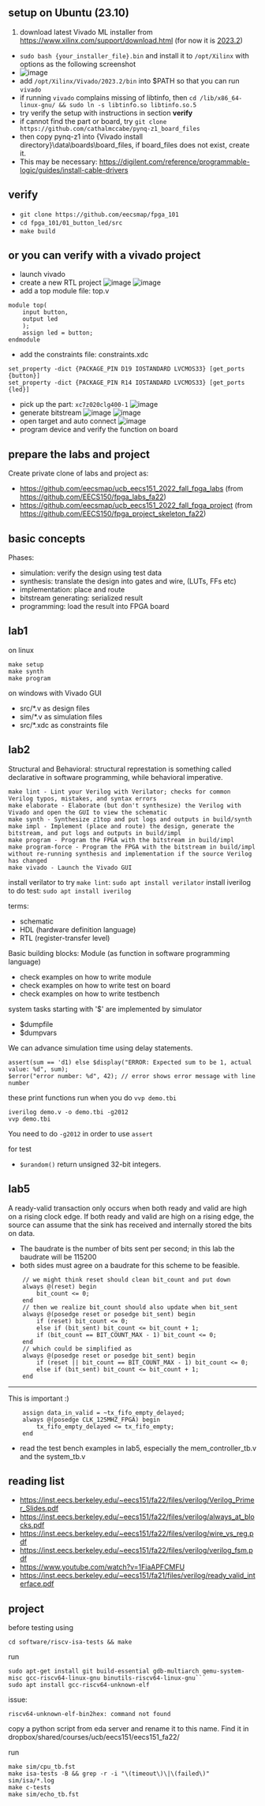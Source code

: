 ## setup on Ubuntu (23.10)
1. download latest Vivado ML installer from https://www.xilinx.com/support/download.html (for now it is [2023.2](https://www.xilinx.com/member/forms/download/xef.html?filename=FPGAs_AdaptiveSoCs_Unified_2023.2_1013_2256_Lin64.bin))
* `sudo bash {your_installer_file}.bin` and install it to `/opt/Xilinx` with options as the following screenshot
* ![image](https://github.com/eecsmap/logs/assets/71915887/d7d2e6e7-ab4b-4a32-9c49-7cabf5c1ecc6)
* add `/opt/Xilinx/Vivado/2023.2/bin` into $PATH so that you can run `vivado`
* if running `vivado` complains missing of libtinfo, then `cd /lib/x86_64-linux-gnu/ && sudo ln -s libtinfo.so libtinfo.so.5`
* try verify the setup with instructions in section **verify**
* if cannot find the part or board, try `git clone https://github.com/cathalmccabe/pynq-z1_board_files`
* then copy pynq-z1 into {Vivado install directory}\data\boards\board_files, if board_files does not exist, create it.
* This may be necessary: https://digilent.com/reference/programmable-logic/guides/install-cable-drivers

## verify
* `git clone https://github.com/eecsmap/fpga_101`
* `cd fpga_101/01_button_led/src`
* `make build`

## or you can verify with a vivado project
* launch vivado
* create a new RTL project
![image](https://github.com/eecsmap/logs/assets/71915887/03205fc5-b504-46a7-aa59-5d30cd970d5a)
![image](https://github.com/eecsmap/logs/assets/71915887/56abc386-6b70-4cff-9aef-1cc30de233dc)
* add a top module file: top.v
```
module top(
    input button,
    output led
    );
    assign led = button;
endmodule
```
* add the constraints file: constraints.xdc
```
set_property -dict {PACKAGE_PIN D19 IOSTANDARD LVCMOS33} [get_ports {button}]
set_property -dict {PACKAGE_PIN R14 IOSTANDARD LVCMOS33} [get_ports {led}]
```
* pick up the part: `xc7z020clg400-1`
![image](https://github.com/eecsmap/logs/assets/71915887/bed249fe-8cc5-46bc-9eda-a962be52d4ff)
* generate bitstream
![image](https://github.com/eecsmap/logs/assets/71915887/cb302f88-25c8-4c3a-aad3-07c6051a8508)
![image](https://github.com/eecsmap/logs/assets/71915887/41eb1a14-d705-4c53-86f6-d5e43663c3dc)
* open target and auto connect
![image](https://github.com/eecsmap/logs/assets/71915887/36c7ea75-e592-4364-9382-e366a01aab7d)
* program device and verify the function on board

## prepare the labs and project
Create private clone of labs and project as:
* https://github.com/eecsmap/ucb_eecs151_2022_fall_fpga_labs (from https://github.com/EECS150/fpga_labs_fa22)
* https://github.com/eecsmap/ucb_eecs151_2022_fall_fpga_project (from https://github.com/EECS150/fpga_project_skeleton_fa22)

## basic concepts
Phases:
* simulation: verify the design using test data
* synthesis: translate the design into gates and wire, (LUTs, FFs etc)
* implementation: place and route
* bitstream generating: serialized result
* programming: load the result into FPGA board

## lab1
on linux
```
make setup
make synth
make program
```

on windows with Vivado GUI
* src/*.v as design files
* sim/*.v as simulation files
* src/*.xdc as constraints file

## lab2
Structural and Behavioral: structural represtation is something called declarative in software programming, while behavioral imperative.

```
make lint - Lint your Verilog with Verilator; checks for common Verilog typos, mistakes, and syntax errors
make elaborate - Elaborate (but don't synthesize) the Verilog with Vivado and open the GUI to view the schematic
make synth - Synthesize z1top and put logs and outputs in build/synth
make impl - Implement (place and route) the design, generate the bitstream, and put logs and outputs in build/impl
make program - Program the FPGA with the bitstream in build/impl
make program-force - Program the FPGA with the bitstream in build/impl without re-running synthesis and implementation if the source Verilog has changed
make vivado - Launch the Vivado GUI
```
install verilator to try `make lint`: `sudo apt install verilator`
install iverilog to do test: `sudo apt install iverilog`

terms:
* schematic
* HDL (hardware definition language)
* RTL (register-transfer level)

Basic building blocks: Module (as function in software programming language)

* check examples on how to write module
* check examples on how to write test on board
* check examples on how to write testbench

system tasks starting with '$' are implemented by simulator
* $dumpfile
* $dumpvars

We can advance simulation time using delay statements.

```
assert(sum == 'd1) else $display("ERROR: Expected sum to be 1, actual value: %d", sum);
$error("error number: %d", 42); // error shows error message with line number
```
these print functions run when you do `vvp demo.tbi`
```
iverilog demo.v -o demo.tbi -g2012
vvp demo.tbi
```
You need to do `-g2012` in order to use `assert`

for test
* `$urandom()` return unsigned 32-bit integers.

## lab5
A ready-valid transaction only occurs when both ready and valid are high on a rising clock edge.
If both ready and valid are high on a rising edge, the source can assume that the sink has received and internally stored the bits on data.

* The baudrate is the number of bits sent per second; in this lab the baudrate will be 115200
* both sides must agree on a baudrate for this scheme to be feasible.

```
    // we might think reset should clean bit_count and put down
    always @(reset) begin
        bit_count <= 0;
    end
    // then we realize bit_count should also update when bit_sent
    always @(posedge reset or posedge bit_sent) begin
        if (reset) bit_count <= 0;
        else if (bit_sent) bit_count <= bit_count + 1;
        if (bit_count == BIT_COUNT_MAX - 1) bit_count <= 0;
    end
    // which could be simplified as
    always @(posedge reset or posedge bit_sent) begin
        if (reset || bit_count == BIT_COUNT_MAX - 1) bit_count <= 0;
        else if (bit_sent) bit_count <= bit_count + 1;
    end
```

---
This is important  :)
```
    assign data_in_valid = ~tx_fifo_empty_delayed;
    always @(posedge CLK_125MHZ_FPGA) begin
        tx_fifo_empty_delayed <= tx_fifo_empty;
    end
```

* read the test bench examples in lab5, especially the mem_controller_tb.v and the system_tb.v


## reading list
* https://inst.eecs.berkeley.edu/~eecs151/fa22/files/verilog/Verilog_Primer_Slides.pdf
* https://inst.eecs.berkeley.edu/~eecs151/fa22/files/verilog/always_at_blocks.pdf
* https://inst.eecs.berkeley.edu/~eecs151/fa22/files/verilog/wire_vs_reg.pdf
* https://inst.eecs.berkeley.edu/~eecs151/fa22/files/verilog/verilog_fsm.pdf
* https://www.youtube.com/watch?v=1FiaAPFCMFU
* https://inst.eecs.berkeley.edu/~eecs151/fa21/files/verilog/ready_valid_interface.pdf

## project
before testing using
```
cd software/riscv-isa-tests && make
```

run
```
sudo apt-get install git build-essential gdb-multiarch qemu-system-misc gcc-riscv64-linux-gnu binutils-riscv64-linux-gnu```
sudo apt install gcc-riscv64-unknown-elf
```

issue:
```
riscv64-unknown-elf-bin2hex: command not found
```
copy a python script from eda server and rename it to this name. Find it in dropbox/shared/courses/ucb/eecs151/eecs151_fa22/

run
```
make sim/cpu_tb.fst
make isa-tests -B && grep -r -i "\(timeout\)\|\(failed\)" sim/isa/*.log
make c-tests
make sim/echo_tb.fst
```
